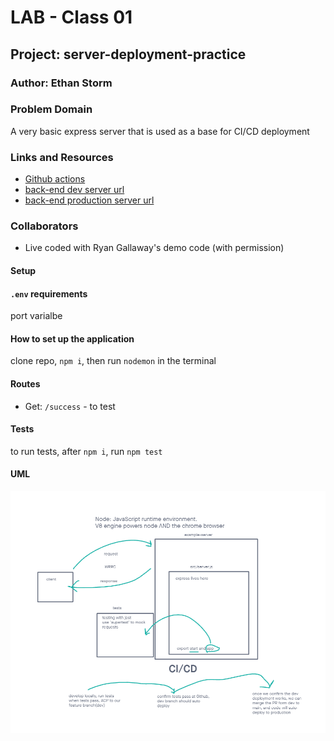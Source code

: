 # LAB - Class 01

## Project: server-deployment-practice

### Author: Ethan Storm

### Problem Domain

A very basic express server that is used as a base for CI/CD deployment

### Links and Resources

- [Github actions](https://github.com/ShadowDraco/example-server/actions)
- [back-end dev server url](https://frolic-server-deployment-pradtice.onrender.com)
- [back-end production server url](https://frolic-server-deployment-practice.onrender.com)

### Collaborators

- Live coded with Ryan Gallaway's demo code (with permission)

#### Setup

#### `.env` requirements

port varialbe

#### How to set up the application

clone repo, `npm i`, then run `nodemon` in the terminal

#### Routes

- Get: `/success` - to test

#### Tests

to run tests, after `npm i`, run `npm test`

#### UML

![UML image](/assets/UML401DayOne.png)
